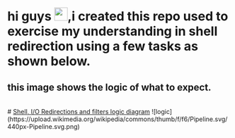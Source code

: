 # hi guys <img src="https://raw.githubusercontent.com/MartinHeinz/MartinHeinz/master/wave.gif" width="30px">,i created this repo used to exercise my understanding in shell redirection  using a few tasks as shown below.
## this image shows the logic of what to expect.
<br>
# <u> Shell, I/O Redirections and filters logic diagram</u>
![logic](https://upload.wikimedia.org/wikipedia/commons/thumb/f/f6/Pipeline.svg/440px-Pipeline.svg.png)
<br>


